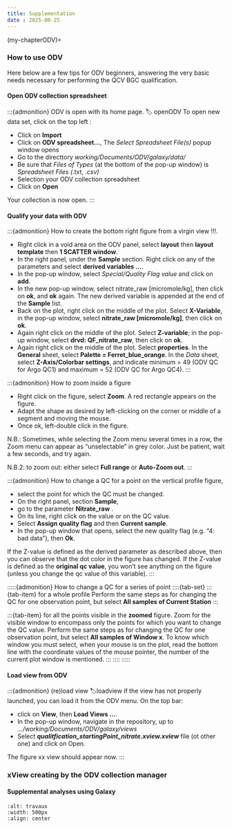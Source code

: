```yaml
---
title: Supplementation
date : 2025-08-25
---
```


(my-chapterODV)=
### How to use ODV
Here below are a few tips for ODV beginners, answering the very basic needs necessary for performing the QCV BGC qualification.

#### Open ODV collection spreadsheet
:::{admonition} ODV is open with its home page. 
:label: openODV
To open new data set, click on the top left : 
- Click on **Import**
- Click on **ODV spreadsheet...**, The *Select Spreadsheet File(s)* popup window opens
- Go to the directtory *working/Documents/ODV/galaxy/data/*
- Be sure that *Files of Types* (at the bottom of the pop-up window) is *Spreadsheet Files (*.txt, *.csv)* 
- Selection your ODV collection spreadsheet
- Click on **Open**

Your collection is now open.
:::

#### Qualify your data with ODV
:::{admonition} How to create the bottom right figure from a virgin view !!!.
- Right click in a void area on the ODV panel, select **layout** then **layout template**  then **1 SCATTER window**.
- In the right panel, under the **Sample** section. Right click on any of the parameters and select **derived variables …**.
- In the pop-up window, select *Special/Quality Flag value* and click on **add**. 
- In the new pop-up window, select nitrate_raw [micromole/kg], then click on **ok**, and **ok** again. The new derived variable is appended at the end of the **Sample** list. 
- Back on the plot, right click on the middle of the plot. Select **X-Variable**, in the pop-up window, select **nitrate_raw [micromole/kg]**, then click on **ok**.  
- Again right click on the middle of the plot. Select **Z-variable**; in the pop-up window, select **drvd: QF_nitrate_raw**, then click on **ok**. 
- Again right click on the middle of the plot. Select **properties**. In the **General** sheet, select **Palette = Ferret_blue_orange**. In the *Data* sheet, select **Z-Axis/Colorbar settings**, and indicate minimum = 49 (ODV QC for Argo QC1) and maximum =  52 (ODV QC for Argo QC4).
:::

:::{admonition} How to zoom inside a figure
- Right click on the figure, select **Zoom**. A red rectangle appears on the figure. 
- Adapt the shape as desired by left-clicking on the corner or middle of a segment and moving the mouse. 
- Once ok, left-double click in the figure.

N.B.: Sometimes, while selecting the Zoom menu several times in a row, the Zoom menu can appear as “unselectable” in grey color. Just be patient, wait a few seconds, and try again.

N.B.2: to zoom out: either select **Full range** or **Auto-Zoom out**.
:::

:::{admonition} How to change a QC for a point
on the vertical profile figure, 
- select the point for which the QC must be changed. 
- On the right panel, section **Sample**, 
- go to the parameter **Nitrate_raw** .
- On its line, right click on the value or on the QC value. 
- Select **Assign quality flag** and then **Current sample**. 
- In the pop-up window that opens, select the new quality flag (e.g. “4: bad data”), then **Ok**. 

If the Z-value is defined as the derived parameter as described above, then you can observe that the dot color in the figure has changed. If the Z-value is defined as the **original qc value**, you won’t see anything on the figure (unless you change the qc value of this variable).
:::

:::::{admonition} How to change a QC for a series of point
::::{tab-set}
:::{tab-item}	for a whole profile
Perform the same steps as for changing the QC for one observation point, but select **All samples of Current Station**
:::

:::{tab-item}	for all the points visible in the **zoomed** figure.
Zoom for the visible window to encompass only the points for which you want to change the QC value. Perform the same steps as for changing the QC for one observation point, but select **All samples of Window x**. To know which window you must select, when your mouse is on the plot, read the bottom line with the coordinate values of the mouse pointer, the number of the current plot window is mentioned.
:::
::::
:::::
#### Load view from ODV
:::{admonition} (re)load view
:label:loadview
if the view has not properly launched, you can load it from the ODV menu. On the top bar:
- click on **View**, then **Load Views …**. 
- In the pop-up window, navigate in the repository, up to *…/working/Documents/ODV/galaxy/views*
- Select ***qualitfication_startingPoint_nitrate.xview.xview*** file (ot other one) and click on Open. 

The figure xx view should appear now.
:::

### xView creating by the ODV collection manager

#### Supplemental analyses using Galaxy

```{image}  https://github.com/fair-ease/book-ocean-bgc/blob/vracape/embedded-ressources/sign-2408065_1280.png
:alt: travaux
:width: 500px
:align: center
```